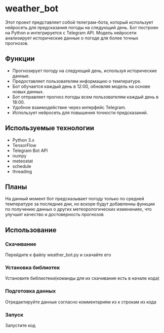 # weather_bot

Этот проект представляет собой телеграм-бота, который использует нейросеть для предсказания погоды на следующий день. Бот построен на Python и интегрируется с Telegram API. Модель нейросети анализирует исторические данные о погоде для более точных прогнозов.

## Функции
- Прогнозирует погоду на следующий день, используя исторические данные.
- Предоставляет пользователям информацию о температуре.
- Бот обучается каждый день в 12:00, обновляя модель на основе новых данных.
- Бот отправляет прогноз погоды всем пользователям каждый день в 18:00.
- Удобное взаимодействие через интерфейс Telegram.
- Использует нейросеть для повышения точности предсказаний.

## Используемые технологии
- Python 3.x
- TensorFlow
- Telegram Bot API
- numpy
- meteostat
- schedule
- threading

## Планы
На данный момент бот предсказывает погоду только по средней температуре за последние дни, но вскоре будут добавленны функции по получению данных о других метеорологических изменениях, что улучшит качество и достоверность прогнозов

## Использование
### Скачивание
Перейдите к файлу weather_bot.py и скачайте его
### Установка библиотек
Установите библиотеки(команды для их скачивания есть в начале кода)
### Подготовка данных
Отредактируйте данные согласно комментариям из к строкам из кода
### Запуск
Запустите код
